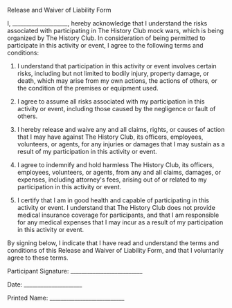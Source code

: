 Release and Waiver of Liability Form

I, ____________________, hereby acknowledge that I understand the risks associated with participating in The History Club mock wars, which is being organized by The History Club. In consideration of being permitted to participate in this activity or event, I agree to the following terms and conditions:

1. I understand that participation in this activity or event involves certain risks, including but not limited to bodily injury, property damage, or death, which may arise from my own actions, the actions of others, or the condition of the premises or equipment used.

2. I agree to assume all risks associated with my participation in this activity or event, including those caused by the negligence or fault of others.

3. I hereby release and waive any and all claims, rights, or causes of action that I may have against The History Club, its officers, employees, volunteers, or agents, for any injuries or damages that I may sustain as a result of my participation in this activity or event.

4. I agree to indemnify and hold harmless The History Club, its officers, employees, volunteers, or agents, from any and all claims, damages, or expenses, including attorney's fees, arising out of or related to my participation in this activity or event.

5. I certify that I am in good health and capable of participating in this activity or event. I understand that The History Club does not provide medical insurance coverage for participants, and that I am responsible for any medical expenses that I may incur as a result of my participation in this activity or event.

By signing below, I indicate that I have read and understand the terms and conditions of this Release and Waiver of Liability Form, and that I voluntarily agree to these terms.

Participant Signature: __________________________

Date: _____________________

Printed Name: ___________________________